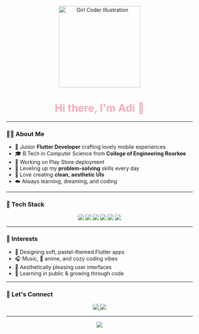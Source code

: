<!-- 💖 Hero Illustration -->
<p align="center">
  <img src="https://i.imgur.com/a2s8XWa.png" width="220" alt="Girl Coder Illustration" />
</p>

<h1 align="center" style="color:#f5a9b8;">Hi there, I'm Adi 🌸</h1>

---

### 💁‍♀️ About Me
- 🦄 Junior **Flutter Developer** crafting lovely mobile experiences  
- 🎓 B.Tech in Computer Science from **College of Engineering Roorkee**  
- 🚀 Working on Play Store deployment  
- 🧠 Leveling up my **problem-solving** skills every day  
- 🎨 Love creating **clean, aesthetic UIs**  
- ☁️ Always learning, dreaming, and coding

---

### 💖 Tech Stack
<p align="center">
  <img src="https://img.shields.io/badge/Flutter-pastelblue?style=for-the-badge&logo=flutter&logoColor=white" />
  <img src="https://img.shields.io/badge/Dart-lightblue?style=for-the-badge&logo=dart&logoColor=white" />
  <img src="https://img.shields.io/badge/Java-peach?style=for-the-badge&logo=java&logoColor=white" />
  <img src="https://img.shields.io/badge/JavaScript-yellow?style=for-the-badge&logo=javascript&logoColor=black" />
  <img src="https://img.shields.io/badge/Firebase-butter?style=for-the-badge&logo=firebase&logoColor=black" />
  <img src="https://img.shields.io/badge/Git-salmon?style=for-the-badge&logo=git&logoColor=white" />
</p>

---

### 🌈 Interests
- 💖 Designing soft, pastel-themed Flutter apps  
- 🎧 Music, 🌸 anime, and cozy coding vibes  
- 🎀 Aesthetically pleasing user interfaces  
- 🤍 Learning in public & growing through code

---

### 🌸 Let's Connect
<p align="center">
  <a href="https://www.linkedin.com/in/your-profile">
    <img src="https://img.shields.io/badge/LinkedIn-%23a1c4fd?style=for-the-badge&logo=linkedin&logoColor=white" />
  </a>
  <a href="https://your-portfolio.com">
    <img src="https://img.shields.io/badge/Portfolio-%23fbc2eb?style=for-the-badge&logo=google-chrome&logoColor=white" />
  </a>
</p>

---

<!-- GitHub Stats in Pastel Theme -->
<p align="center">
  <img src="https://github-readme-stats.vercel.app/api?username=your-github-username&show_icons=true&theme=vue-light" />
</p>

